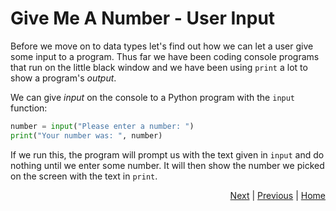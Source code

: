 # Give Me A Number - User Input

Before we move on to data types let's find out how we can let a user give some input to a program. Thus far we have been coding console programs that run on the little black window and we have been using `print` a lot to show a program's _output_.

We can give _input_ on the console to a Python program with the `input` function:
```python
number = input("Please enter a number: ")
print("Your number was: ", number)
```
If we run this, the program will prompt us with the text given in `input` and do nothing until we enter some number. It will then show the number we picked on the screen with the text in `print`.

<div style="text-align: right">
<a href="string.html">Next</a> | 
<a href="comment.html">Previous</a> | 
<a href="../index.html">Home</a>
</div>